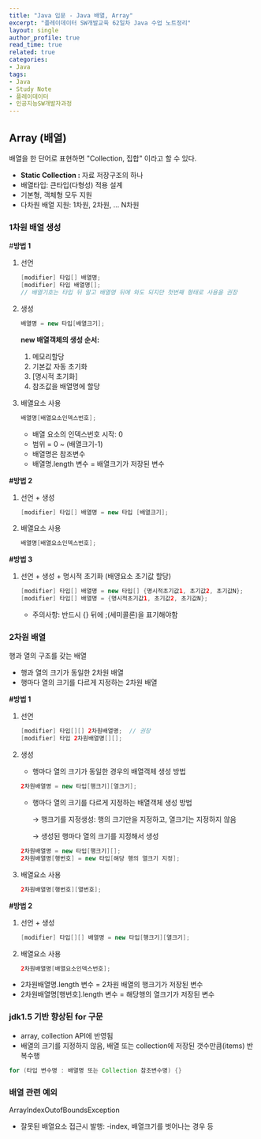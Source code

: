 ```yaml
---
title: "Java 입문 - Java 배열, Array"
excerpt: "플레이데이터 SW개발교육 62일차 Java 수업 노트정리"
layout: single
author_profile: true
read_time: true
related: true
categories:
- Java
tags:
- Java
- Study Note
- 플레이데이터
- 인공지능SW개발자과정
---
```




## Array (배열)

배열을 한 단어로 표현하면 "Collection, 집합" 이라고 할 수 있다.

- **Static Collection :** 자료 저장구조의 하나
- 배열타입: 큰타입(다형성) 적용 설계
- 기본형, 객체형 모두 지원
- 다차원 배열 지원: 1차원, 2차원, ... N차원

### 1차원 배열 생성

\#**방법 1**

1. 선언

   ```java
   [modifier] 타입[] 배열명;
   [modifier] 타입 배열명[];
   // 배열기호는 타입 뒤 말고 배열명 뒤에 와도 되지만 첫번째 형태로 사용을 권장
   ```

2. 생성

   ```java
   배열명 = new 타입[배열크기];
   ```

   **new 배열객체의 생성 순서:**

   1. 메모리할당
   2. 기본값 자동 초기화
   3. [명시적 초기화]
   4. 참조값을 배열명에 할당

3. 배열요소 사용

   ```java
   배열명[배열요소인덱스번호];
   ```

   - 배열 요소의 인덱스번호 시작: 0
   - 범위 = 0 ~ (배열크기-1)
   - 배열명은 참조변수
   - 배열명.length 변수 = 배열크기가 저장된 변수

**#방법 2**

1. 선언 + 생성

   ```java
   [modifier] 타입[] 배열명 = new 타입 [배열크기];
   ```

2. 배열요소 사용

   ```java
   배열명[배열요소인덱스번호];
   ```

**#방법 3**

1. 선언 + 생성 + 명시적 초기화 (배영요소 초기값 할당)

   ```java
   [modifier] 타입[] 배열명 = new 타입[] {명시적초기값1, 초기값2, 초기값N};
   [modifier] 타입[] 배열명 = {명시적초기값1, 초기값2, 초기값N};
   ```

   - 주의사항: 반드시 {} 뒤에 ;(세미콜론)을 표기해야함

### 2차원 배열

행과 열의 구조를 갖는 배열

- 행과 열의 크기가 동일한 2차원 배열
- 행마다 열의 크기를 다르게 지정하는 2차원 배열

**#방법 1**

1. 선언

   ```java
   [modifier] 타입[][] 2차원배열명;  // 권장
   [modifier] 타입 2차원배열명[][];
   ```

2. 생성

   - 행마다 열의 크기가 동일한 경우의 배열객체 생성 방법

   ```java
   2차원배열명 = new 타입[행크기][열크기];
   ```

   - 행마다 열의 크기를 다르게 지정하는 배열객체 생성 방법

     → 행크기를 지정생성: 행의 크기만을 지정하고, 열크기는 지정하지 않음

     → 생성된 행마다 열의 크기를 지정해서 생성

   ```java
   2차원배열명 = new 타입[행크기][];
   2차원배열명[행번호] = new 타입[해당 행의 열크기 지정];
   ```

3. 배열요소 사용

   ```java
   2차원배열명[행번호][열번호];
   ```

**#방법 2**

1. 선언 + 생성

   ```java
   [modifier] 타입[][] 배열명 = new 타입[행크기][열크기];
   ```

2. 배열요소 사용

   ```java
   2차원배열명[배열요소인덱스번호];
   ```

- 2차원배열명.length 변수 = 2차원 배열의 행크기가 저장된 변수
- 2차원배열명[행번호].length 변수 = 해당행의 열크기가 저장된 변수

### jdk1.5 기반 향상된 for 구문

- array, collection API에 반영됨
- 배열의 크기를 지정하지 않음, 배열 또는 collection에 저장된 갯수만큼(items) 반복수행

```java
for (타입 변수명 : 배열명 또는 Collection 참조변수명) {}
```

### 배열 관련 예외

ArrayIndexOutofBoundsException

- 잘못된 배열요소 접근시 발행: -index, 배열크기를 벗어나는 경우 등
